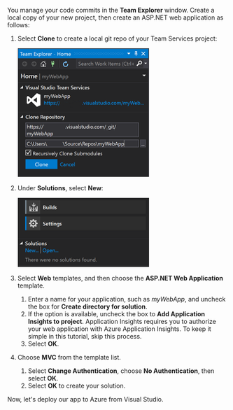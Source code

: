 You manage your code commits in the **Team Explorer** window. Create a local copy of your new project, then create an ASP.NET web application as follows:

1. Select **Clone** to create a local git repo of your Team Services project:

    ![Clone repo from Team Services project](../media/clone-repo.png)

2. Under **Solutions**, select **New**:

    ![Create web application solution](../media/new-solution.png)

3. Select **Web** templates, and then choose the **ASP.NET Web Application** template.
    1. Enter a name for your application, such as *myWebApp*, and uncheck the box for **Create directory for solution**.
    2. If the option is available, uncheck the box to **Add Application Insights to project**. Application Insights requires you to authorize your web application with Azure Application Insights. To keep it simple in this tutorial, skip this process.
    3. Select **OK**.

4. Choose **MVC** from the template list.
    1. Select **Change Authentication**, choose **No Authentication**, then select **OK**.
    2. Select **OK** to create your solution.

Now, let's deploy our app to Azure from Visual Studio.